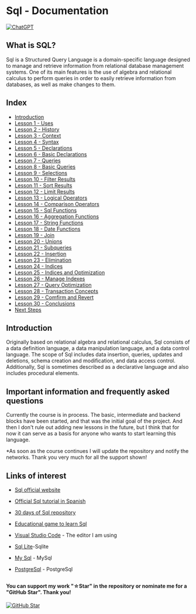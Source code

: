 # Sql - Documentation

[![ChatGPT](https://img.shields.io/badge/ChatGPT-GPT--4-7CF178?style=for-the-badge&logo=openai&logoColor=white&labelColor=101010)](https://platform.openai.com)

## What is SQL?

Sql is a Structured Query Language is a domain-specific language designed to manage and retrieve information from relational database management systems. One of its main features is the use of algebra and relational calculus to perform queries in order to easily retrieve information from databases, as well as make changes to them.

## Index

* [Introduction](Introduction.sql)
* [Lesson 1 - Uses](Uses.sql)
* [Lesson 2 - History](History.sql)
* [Lesson 3 - Context](Context.sql)
* [Lesson 4 - Syntax](Syntax.sql)
* [Lesson 5 - Declarations](Declarations.sql)
* [Lesson 6 - Basic Declarations](Basic-Declarations.sql)
* [Lesson 7 - Queries](Queries.sql)
* [Lesson 8 - Basic Queries](Basic-Queries.sql)
* [Lesson 9 - Selections](Selections.sql)
* [Lesson 10 - Filter Results](Filter-Results.sql)
* [Lesson 11 - Sort Results](Sort-Results.sql)
* [Lesson 12 - Limit Results](Limit-Results.sql)
* [Lesson 13 - Logical Operators](Logical-Operators.sql)
* [Lesson 14 - Comparison Operators](Comparison-Operators.sql)
* [Lesson 15 - Sql Functions](Sql-Functions.sql)
* [Lesson 16 - Aggregation Functions](Aggregation-Functions.sql)
* [Lesson 17 - String Functions](String-Functions.sql)
* [Lesson 18 - Date Functions](Date-Functions.sql)
* [Lesson 19 - Join](Join.sql)
* [Lesson 20 - Unions](Unions.sql)
* [Lesson 21 - Subqueries](Subqueries.sql)
* [Lesson 22 - Insertion](Insertion.sql)
* [Lesson 23 - Elimination](Elimination.sql)
* [Lesson 24 - Indices](Indices.sql)
* [Lesson 25 - Indices and Optimization](Indices-and-Optimizations.sql)
* [Lesson 26 - Manage Indexes](Manage-Indexes.sql)
* [Lesson 27 - Query Optimization](Query-Optimization.sql)
* [Lesson 28 - Transaction Concepts](Transaction-Concepts.sql)
* [Lesson 29 - Comfirm and Revert](Confirm-and-Revert.sql)
* [Lesson 30 - Conclusions](Conclusions.sql)
* [Next Steps](Next-Steps.sql)

## Introduction

Originally based on relational algebra and relational calculus, Sql consists of a data definition language, a data manipulation language, and a data control language. The scope of Sql includes data insertion, queries, updates and deletions, schema creation and modification, and data access control. Additionally, Sql is sometimes described as a declarative language and also includes procedural elements.

## Important information and frequently asked questions

Currently the course is in process. The basic, intermediate and backend blocks have been started, and that was the initial goal of the project. And then I don't rule out adding new lessons in the future, but I think that for now it can serve as a basis for anyone who wants to start learning this language.

*As soon as the course continues I will update the repository and notify the networks.
Thank you very much for all the support shown!

## Links of interest

* [Sql official website](https://www.w3schools.com/sql/sql_quickref.asp)

* [Official Sql tutorial in Spanish](https://www.w3schools.com/sql/sql_examples.asp)

* [30 days of Sql repository](https://github.com/TryGhost/node-sqlite3)

* [Educational game to learn Sql](https://www.sqlteaching.com/)

* [Visual Studio Code](https://code.visualstudio.com/) - The editor I am using

* [Sql Lite](https://www.sqlite.org/index.html)-Sqlite

* [My Sql](https://www.mysql.com/) - MySql

* [PostgreSql](https://www.postgresql.org/) - PostgreSql

##

#### You can support my work "☆Star" in the repository or nominate me for a "GitHub Star". Thank you!

[![GitHub Star](https://img.shields.io/badge/GitHub-Nominar_a_star-yellow?style=for-the-badge&logo=github&logoColor=white&labelColor=101010)](https://stars.github.com/nominate/)
